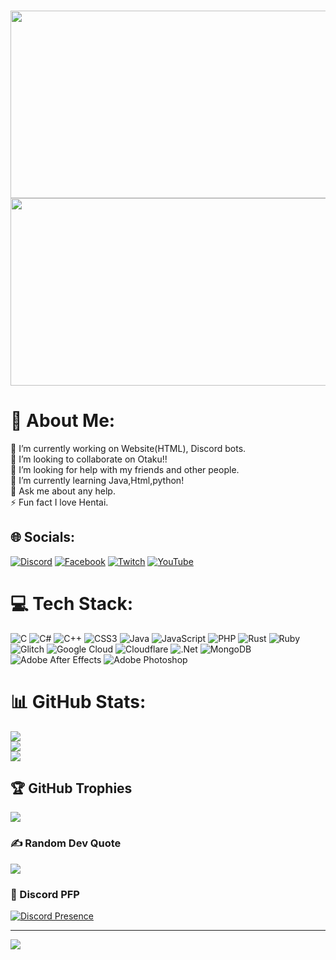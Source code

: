 <br><img src="https://media.giphy.com/media/ZOSPUwBTZhCyb5Xmsb/giphy.gif" width="990" height="300" />
<br><img src="https://media1.giphy.com/media/26tn33aiTi1jkl6H6/giphy.gif" width="990" height="300" />
# 💫 About Me:
🔭 I’m currently working on Website(HTML), Discord bots.<br>👯 I’m looking to collaborate on Otaku!!<br>🤝 I’m looking for help with my friends and other people.<br>🌱 I’m currently learning Java,Html,python!<br>💬 Ask me about  any help.<br>⚡ Fun fact  I love Hentai.


## 🌐 Socials:
[![Discord](https://img.shields.io/badge/Discord-%237289DA.svg?logo=discord&logoColor=white)](https://discord.gg/Ge3Rhfxr3a) [![Facebook](https://img.shields.io/badge/Facebook-%231877F2.svg?logo=Facebook&logoColor=white)](https://facebook.com/Senseiyt5) [![Twitch](https://img.shields.io/badge/Twitch-%239146FF.svg?logo=Twitch&logoColor=white)](https://twitch.tv/sensei95i) [![YouTube](https://img.shields.io/badge/YouTube-%23FF0000.svg?logo=YouTube&logoColor=white)](https://youtube.com/@Gojosensei135) 

# 💻 Tech Stack:
![C](https://img.shields.io/badge/c-%2300599C.svg?style=flat&logo=c&logoColor=white) ![C#](https://img.shields.io/badge/c%23-%23239120.svg?style=flat&logo=c-sharp&logoColor=white) ![C++](https://img.shields.io/badge/c++-%2300599C.svg?style=flat&logo=c%2B%2B&logoColor=white) ![CSS3](https://img.shields.io/badge/css3-%231572B6.svg?style=flat&logo=css3&logoColor=white) ![Java](https://img.shields.io/badge/java-%23ED8B00.svg?style=flat&logo=java&logoColor=white) ![JavaScript](https://img.shields.io/badge/javascript-%23323330.svg?style=flat&logo=javascript&logoColor=%23F7DF1E) ![PHP](https://img.shields.io/badge/php-%23777BB4.svg?style=flat&logo=php&logoColor=white) ![Rust](https://img.shields.io/badge/rust-%23000000.svg?style=flat&logo=rust&logoColor=white) ![Ruby](https://img.shields.io/badge/ruby-%23CC342D.svg?style=flat&logo=ruby&logoColor=white) ![Glitch](https://img.shields.io/badge/glitch-%233333FF.svg?style=flat&logo=glitch&logoColor=white) ![Google Cloud](https://img.shields.io/badge/Google%20Cloud-%234285F4.svg?style=flat&logo=google-cloud&logoColor=white) ![Cloudflare](https://img.shields.io/badge/Cloudflare-F38020?style=flat&logo=Cloudflare&logoColor=white) ![.Net](https://img.shields.io/badge/.NET-5C2D91?style=flat&logo=.net&logoColor=white) ![MongoDB](https://img.shields.io/badge/MongoDB-%234ea94b.svg?style=flat&logo=mongodb&logoColor=white) ![Adobe After Effects](https://img.shields.io/badge/Adobe%20After%20Effects-9999FF.svg?style=flat&logo=Adobe%20After%20Effects&logoColor=white) ![Adobe Photoshop](https://img.shields.io/badge/adobephotoshop-%2331A8FF.svg?style=flat&logo=adobephotoshop&logoColor=white)
# 📊 GitHub Stats:
![](https://github-readme-stats.vercel.app/api?username=Abidhasansajid-dev&theme=omni&hide_border=false&include_all_commits=true&count_private=true)<br/>
![](https://github-readme-streak-stats.herokuapp.com/?user=Abidhasansajid-dev&theme=omni&hide_border=false)<br/>
![](https://github-readme-stats.vercel.app/api/top-langs/?username=Abidhasansajid-dev&theme=omni&hide_border=false&include_all_commits=true&count_private=true&layout=compact)

## 🏆 GitHub Trophies
![](https://github-profile-trophy.vercel.app/?username=Abidhasansajid-dev&theme=matrix&no-frame=false&no-bg=false&margin-w=4)

### ✍️ Random Dev Quote
![](https://quotes-github-readme.vercel.app/api?type=horizontal&theme=dark)


### 👑 Discord PFP

[![Discord Presence](https://lanyard.cnrad.dev/api/807877568178290710)](https://discord.com/users/807877568178290710)



---
[![](https://visitcount.itsvg.in/api?id=Abidhasansajid-dev&icon=5&color=5)](https://visitcount.itsvg.in)

<!-- Proudly created with GPRM ( https://gprm.itsvg.in ) -->
